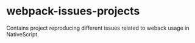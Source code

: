 # webpack-issues-projects

Contains project reproducing different issues related to weback usage in NativeScript.